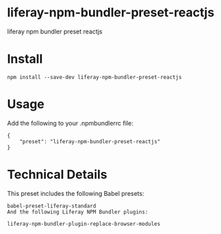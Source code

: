 # liferay-npm-bundler-preset-reactjs
liferay npm bundler preset reactjs


# Install
```shell
npm install --save-dev liferay-npm-bundler-preset-reactjs
```

# Usage
Add the following to your .npmbundlerrc file:

```shell
{
    "preset": "liferay-npm-bundler-preset-reactjs"
}
```

# Technical Details
This preset includes the following Babel presets:
```shell
babel-preset-liferay-standard
And the following Liferay NPM Bundler plugins:

liferay-npm-bundler-plugin-replace-browser-modules
```
